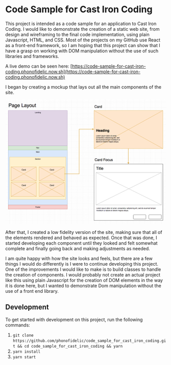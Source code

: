# Code Sample for Cast Iron Coding
This project is intended as a code sample for an application to Cast Iron Coding. I would like to demonstrate the creation of a static web site, from design and wireframing to the final code implementation, using plain Javascript, HTML, and CSS. Most of the projects on my GitHub use React as a front-end framework, so I am hoping that this project can show that I have a grasp on working with DOM manipulation without the use of such libraries and frameworks.

A live demo can be seen here: [https://code-sample-for-cast-iron-coding.phonofidelic.now.sh](https://code-sample-for-cast-iron-coding.phonofidelic.now.sh)

I began by creating a mockup that lays out all the main components of the site.

![Mockup image of the site layout](./mockup.png)

After that, I created a low fidelity version of the site, making sure that all of the elements rendered and behaved as expected. Once that was done, I started developing each component until they looked and felt somewhat complete and finally going back and making adjustments as needed.

I am quite  happy with how the site looks and feels, but there are a few things I would do differently is I were to continue developing this project. One of the improvements I would like to make is to build classes to handle the creation of components. I would probably not create an actual project like this using plain Javascript for the creation of DOM elements in the way it is done here, but I wanted to demonstrate Dom manipulation without the use of a front end library. 

## Development
To get started with development on this project, run the following commands:

1. ```git clone https://github.com/phonofidelic/code_sample_for_cast_iron_coding.git && cd code_sample_for_cast_iron_coding && yarn```
2. ```yarn install```
3. ```yarn start```
